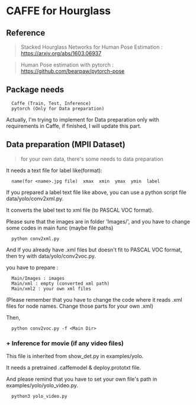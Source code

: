 # CAFFE for Hourglass

## Reference

>   Stacked Hourglass Networks for Human Pose Estimation : https://arxiv.org/abs/1603.06937  

>   Human Pose estimation with pytorch : https://github.com/bearpaw/pytorch-pose        
    
## Package needs  

```Shell
  Caffe (Train, Test, Inference)
  pytorch (Only for Data preparation)
```  
 Actually, I'm trying to implement for Data preparation only with requirements in Caffe, if finished, I will update this part.    
 
 
## Data preparation (MPII Dataset)

> for your own data, there's some needs to data preparation  


   It needs a text file for label like(format):  
  
  ```Shell
    name(for <name>.jpg file)  xmax  xmin  ymax  ymin  label
  ```  
  
  
   If you prepared a label text file like above, you can use a python script file data/yolo/conv2xml.py.
     
   It converts the label text to xml file (to PASCAL VOC format).
     
   Please sure that the images are in folder 'Images/', and you have to change some codes in main func (maybe file paths)    
        
  ```Shell
    python conv2xml.py
  ```
    
  And If you already have .xml files but doesn't fit to PASCAL VOC format, then try with data/yolo/conv2voc.py.  
  
  you have to prepare :  
  ```shell
    Main/Images : images
    Main/xml : empty (converted xml path)
    Main/xml2 : your own xml files
  ```  
  (Please remember that you have to change the code where it reads .xml files for node names. Change those parts for your own .xml)
    
  Then,  
  ```shell
    python conv2voc.py -f <Main Dir>
  ```
  

### + Inference for movie (if any video files)  

This file is inherited from show_det.py in examples/yolo.  

It needs a pretrained .caffemodel & deploy.prototxt file.    

And please remind that you have to set your own file's path in examples/yolo/yolo_video.py.  

```shell
  python3 yolo_video.py
```  





